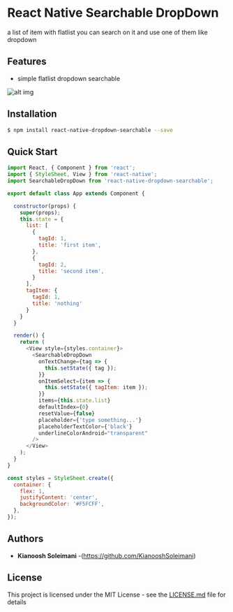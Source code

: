 # React Native Searchable DropDown

a list of item with flatlist you can search on it and use one of them like dropdown

## Features

- simple flatlist dropdown searchable

![alt img](test.gif=100x100)

## Installation


```sh
$ npm install react-native-dropdown-searchable --save
```

## Quick Start

```js
import React, { Component } from 'react';
import { StyleSheet, View } from 'react-native';
import SearchableDropDown from 'react-native-dropdown-searchable';

export default class App extends Component {

  constructor(props) {
    super(props);
    this.state = {
      list: [
        {
          tagId: 1,
          title: 'first item',
        },
        {
          tagId: 2,
          title: 'second item',
        }
      ],
      tagItem: {
        tagId: 1,
        title: 'nothing'
      }
    }
  }

  render() {
    return (
      <View style={styles.container}>
        <SearchableDropDown
          onTextChange={tag => {
            this.setState({ tag });
          }}
          onItemSelect={item => {
            this.setState({ tagItem: item });
          }}
          items={this.state.list}
          defaultIndex={0}
          resetValue={false}
          placeholder={'type something...'}
          placeholderTextColor={'black'}
          underlineColorAndroid="transparent"
        />
      </View>
    );
  }
}

const styles = StyleSheet.create({
  container: {
    flex: 1,
    justifyContent: 'center',
    backgroundColor: '#F5FCFF',
  },
});

```
## Authors

* **Kianoosh Soleimani** -(https://github.com/KianooshSoleimani)

## License

This project is licensed under the MIT License - see the [LICENSE.md](LICENSE.md) file for details
